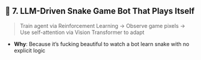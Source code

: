 ## 🐍 7. **LLM-Driven Snake Game Bot That Plays Itself**

> Train agent via Reinforcement Learning → Observe game pixels → Use self-attention via Vision Transformer to adapt

- **Why**: Because it’s fucking beautiful to watch a bot learn snake with no explicit logic
